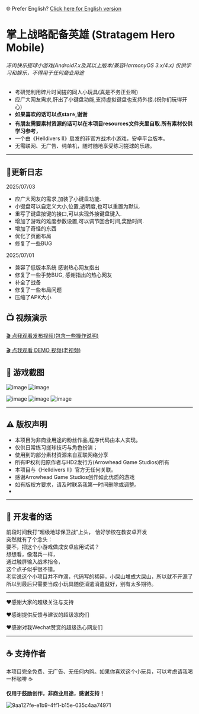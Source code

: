 🌐 Prefer English? [Click here for English version](./readme_en.md)

# 掌上战略配备英雄 (Stratagem Hero Mobile)
###### 冻肉快乐搓球小游戏(Android7.x及其以上版本/兼容HarmonyOS 3.x/4.x) 仅供学习和娱乐，不得用于任何商业用途

- 考研党利用碎片时间搓的同人小玩具(真是不务正业啊)
- 应广大网友需求,肝出了小键盘功能,支持虚拟键盘也支持外接.(祝你们玩得开心)
- **如果喜欢的话可以点star⭐,谢谢**
- **有朋友需要素材资源的话可以在本项目resources文件夹里自取.所有素材仅供学习参考，**
- 一个由《Helldivers II》启发的非官方战术小游戏，安卓平台版本。
- 无需联网、无广告、纯单机，随时随地享受练习搓球的乐趣。



---
## 📱更新日志
2025/07/03
- 应广大网友的需求,加装了小键盘功能.
- 小键盘可以自定义大小,位置,透明度,也可以重置为默认.
- 重写了键盘按键的接口,可以实现外接键盘键入.
- 增加了游戏的难度参数设置,可以调节回合时间,奖励时间.
- 增加了奇怪的东西
- 优化了页面布局
- 修复了一些BUG

2025/07/01
- 兼容了低版本系统 感谢热心网友指出
- 修复了一些手势BUG, 感谢指出的热心网友
- 补全了战备
- 修复了一些布局问题
- 压缩了APK大小


## 📺 视频演示
[🎬 点我观看发布视频(包含一些操作说明)](https://www.bilibili.com/video/BV1Jc33zrEBr/)

[🎬 点我观看 DEMO 视频(老视频)](https://www.bilibili.com/video/BV1PhKyzaEV1/?vd_source=8852e2aa7ede0a4cb6d210bc8f9f27cc#reply114759361895965)

## 📸 游戏截图
![image](https://github.com/user-attachments/assets/a6270849-145d-45f0-af9c-ec04ba0ec2fe)
![image](https://github.com/user-attachments/assets/7ebbd361-d213-4c59-b50a-c1ef707c2230)

![image](https://github.com/user-attachments/assets/f87a8e53-2501-42fa-bf45-ba0b53e341f4)
![image](https://github.com/user-attachments/assets/783be7f0-b843-45e6-97ab-31310fc6ec69)
![image](https://github.com/user-attachments/assets/10d028a3-f0ac-4624-9d3b-88f4608b945d)

---

## ⚠️ 版权声明
- 本项目为非商业用途的粉丝作品,程序代码由本人实现。
- 仅供日常练习搓球技巧与角色扮演；
- 使用到的部分素材资源来自互联网络分享
- 所有IP权利归原作者与HD2发行方(Arrowhead Game Studios)所有
- 本项目与《Helldivers II》官方无任何关联。
- 感谢Arrowhead Game Studios创作如此优质的游戏
- 如有版权方要求，请及时联系我第一时间删除或调整。
- 
---

## 🧠 开发者的话
前段时间我打“超级地球保卫战”上头， 恰好学校在教安卓开发  
突然就有了个念头：  
要不，把这个小游戏做成安卓应用试试？  
想想看，像潜兵一样，  
通过触屏输入战术指令，  
这个点子似乎很不错。  
老实说这个小项目并不咋滴，代码写的稀碎，小屎山堆成大屎山，所以就不开源了  
所以到最后只需要当成小玩具随便消遣消遣就好，别有太多期待。  

---

♥感谢大家的超级关注与支持

♥感谢提供反馈与建议的超级冻肉们

♥感谢对我Wechat赞赏的超级热心网友们

---
## ☕ 支持作者

本项目完全免费、无广告、无任何内购。如果你喜欢这个小玩具，可以考虑请我喝一杯咖啡 ☕️

**仅用于鼓励创作，非商业用途，感谢支持！**

![9aa127fe-e1b9-4ff1-b15e-035c4aa74971](https://github.com/user-attachments/assets/accb37e1-195e-448f-8340-51acd550b816)

